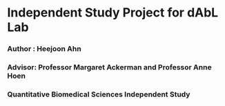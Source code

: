 # Independent Study Project for dAbL Lab
### Author : Heejoon Ahn
### Advisor: Professor Margaret Ackerman and Professor Anne Hoen
### Quantitative Biomedical Sciences Independent Study


